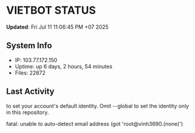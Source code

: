 # VIETBOT STATUS
**Updated**: Fri Jul 11 11:06:45 PM +07 2025

## System Info
- IP: 103.77.172.150
- Uptime: up 6 days, 2 hours, 54 minutes
- Files: 22872

## Last Activity

to set your account's default identity.
Omit --global to set the identity only in this repository.

fatal: unable to auto-detect email address (got 'root@vinh3690.(none)')
